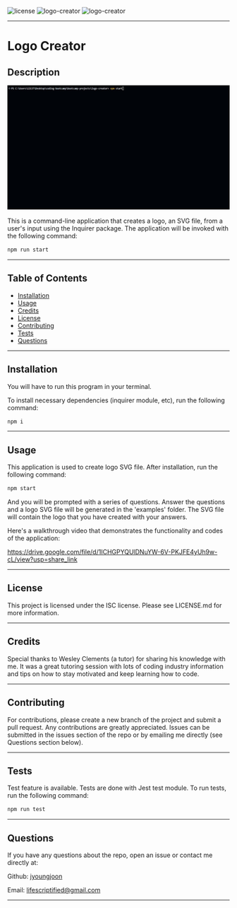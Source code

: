 ![license](https://img.shields.io/badge/license-ISC-blue.svg) ![logo-creator](https://img.shields.io/github/languages/count/jyoungjoon/logo-creator) ![logo-creator](https://img.shields.io/github/languages/top/jyoungjoon/logo-creator)

---

# Logo Creator

## Description

![Screenshot](./assets/images/screenshot.jpg)

This is a command-line application that creates a logo, an SVG file, from a user's input using the Inquirer package. The application will be invoked with the following command:

```bash
npm run start
```

---

## Table of Contents

- [Installation](#installation)
- [Usage](#usage)
- [Credits](#credits)
- [License](#license)
- [Contributing](#contributing)
- [Tests](#tests)
- [Questions](#questions)

---

## Installation

You will have to run this program in your terminal.

To install necessary dependencies (inquirer module, etc), run the following command:

```bash
npm i
```

---

## Usage

This application is used to create logo SVG file. After installation, run the following command:

```bash
npm start
```

And you will be prompted with a series of questions. Answer the questions and a logo SVG file will be generated in the 'examples' folder. The SVG file will contain the logo that you have created with your answers.

Here's a walkthrough video that demonstrates the functionality and codes of the application:

https://drive.google.com/file/d/1ICHGPYQUlDNuYW-6V-PKJFE4yUh9w-cL/view?usp=share_link

---

## License

This project is licensed under the ISC license. Please see LICENSE.md for more information.

---

## Credits

Special thanks to Wesley Clements (a tutor) for sharing his knowledge with me. It was a great tutoring session with lots of coding industry information and tips on how to stay motivated and keep learning how to code.

---

## Contributing

For contributions, please create a new branch of the project and submit a pull request. Any contributions are greatly appreciated. Issues can be submitted in the issues section of the repo or by emailing me directly (see Questions section below).

---

## Tests

Test feature is available. Tests are done with Jest test module. To run tests, run the following command:

```bash
npm run test
```

---

## Questions

If you have any questions about the repo, open an issue or contact me directly at:

Github: [jyoungjoon](https://github.com/jyoungjoon)

Email: lifescriptified@gmail.com

---
